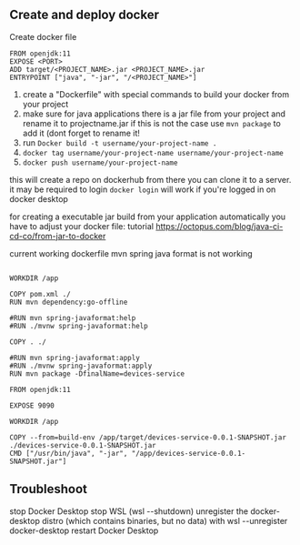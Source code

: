 ## Create and deploy docker


Create docker file 
```
FROM openjdk:11
EXPOSE <PORT>
ADD target/<PROJECT_NAME>.jar <PROJECT_NAME>.jar
ENTRYPOINT ["java", "-jar", "/<PROJECT_NAME>"]
```



1. create a "Dockerfile" with special commands to build your docker from your project
2. make sure for java applications there is a jar file from your project and rename it to projectname.jar if this is not the case use ```mvn package``` to add it (dont forget to rename it!
3. run ```Docker build -t username/your-project-name . ```
4. ```docker tag username/your-project-name username/your-project-name```
5. ```docker push username/your-project-name```

this will create a repo on dockerhub from there you can clone it to a server. it may be required to login ```docker login``` will work if you're logged in on docker desktop





for creating a executable jar build from your application automatically you have to adjust your docker file: tutorial https://octopus.com/blog/java-ci-cd-co/from-jar-to-docker


current working dockerfile mvn spring java format is not working

```FROM maven:3.8.3-jdk-11 AS build-env

WORKDIR /app

COPY pom.xml ./
RUN mvn dependency:go-offline

#RUN mvn spring-javaformat:help
#RUN ./mvnw spring-javaformat:help

COPY . ./

#RUN mvn spring-javaformat:apply
#RUN ./mvnw spring-javaformat:apply
RUN mvn package -DfinalName=devices-service

FROM openjdk:11

EXPOSE 9090

WORKDIR /app

COPY --from=build-env /app/target/devices-service-0.0.1-SNAPSHOT.jar ./devices-service-0.0.1-SNAPSHOT.jar
CMD ["/usr/bin/java", "-jar", "/app/devices-service-0.0.1-SNAPSHOT.jar"]
```




## Troubleshoot

stop Docker Desktop
stop WSL (wsl --shutdown)
unregister the docker-desktop distro (which contains binaries, but no data) with wsl --unregister docker-desktop
restart Docker Desktop
